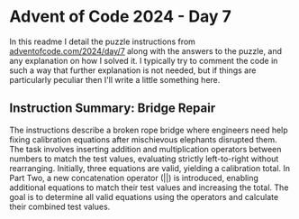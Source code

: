 # Advent of Code 2024 - Day 7

In this readme I detail the puzzle instructions from [adventofcode.com/2024/day/7](https://adventofcode.com/2024/day/7) along with the answers to the puzzle, and any explanation on how I solved it. I typically try to comment the code in such a way that further explanation is not needed, but if things are particularly peculiar then I'll write a little something here.

## Instruction Summary: Bridge Repair

The instructions describe a broken rope bridge where engineers need help fixing calibration equations after mischievous elephants disrupted them. The task involves inserting addition and multiplication operators between numbers to match the test values, evaluating strictly left-to-right without rearranging. Initially, three equations are valid, yielding a calibration total. In Part Two, a new concatenation operator (||) is introduced, enabling additional equations to match their test values and increasing the total. The goal is to determine all valid equations using the operators and calculate their combined test values.
